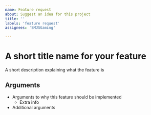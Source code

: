 ```yaml
---
name: Feature request
about: Suggest an idea for this project
title: ''
labels: 'feature request'
assignees: 'SMJSGaming'

---
```


# A short title name for your feature
A short description explaining what the feature is
## Arguments
* Arguments to why this feature should be implemented
  * Extra info
* Additional arguments
